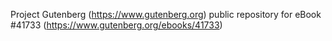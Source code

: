 Project Gutenberg (https://www.gutenberg.org) public repository for eBook #41733 (https://www.gutenberg.org/ebooks/41733)
